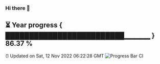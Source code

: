 ### Hi there 👋
⏳ Year progress { █████████████████████████▁▁▁▁▁ } 86.37 %
---
⏰ Updated on Sat, 12 Nov 2022 06:22:28 GMT
![Progress Bar CI](https://github.com/liununu/liununu/workflows/Progress%20Bar%20CI/badge.svg)
